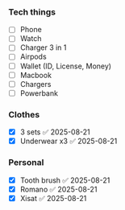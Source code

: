### Tech things
- [ ] Phone
- [ ] Watch
- [ ] Charger 3 in 1
- [ ] Airpods
- [ ] Wallet (ID, License, Money)
- [ ] Macbook
- [ ] Chargers
- [ ] Powerbank
### Clothes
- [x] 3 sets ✅ 2025-08-21
- [x] Underwear x3 ✅ 2025-08-21
### Personal
- [x] Tooth brush ✅ 2025-08-21
- [x] Romano ✅ 2025-08-21
- [x] Xisat ✅ 2025-08-21
